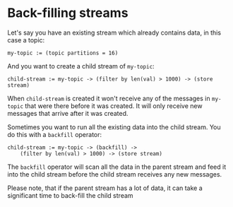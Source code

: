 # Back-filling streams

Let's say you have an existing stream which already contains data, in this case a topic:

```
my-topic := (topic partitions = 16)
```

And you want to create a child stream of `my-topic`:

```
child-stream := my-topic -> (filter by len(val) > 1000) -> (store stream)
```

When `child-stream` is created it won't receive any of the messages in `my-topic` that were there before it was created.
It will only receive new messages that arrive after it was created.

Sometimes you want to run all the existing data into the child stream. You do this with a `backfill` operator:

```
child-stream := my-topic -> (backfill) ->
    (filter by len(val) > 1000) -> (store stream)
```

The `backfill` operator will scan all the data in the parent stream and feed it into the child stream before the child
stream receives any new messages.

Please note, that if the parent stream has a lot of data, it can take a significant time to back-fill the child stream
